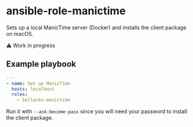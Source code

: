 # ansible-role-manictime

Sets up a local ManicTime server (Docker) and installs the client package on macOS.

⚠️ Work in progress

## Example playbook

```yaml
---
- name: Set up ManicTime
  hosts: localhost
  roles:
    - bellackn.manictime
```

Run it with `--ask-become-pass` since you will need your password to install the client package.
